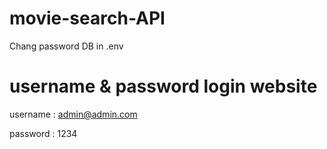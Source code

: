 # movie-search-API
Chang password DB in .env


# username & password login website
username : admin@admin.com


password : 1234
